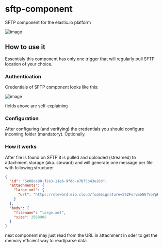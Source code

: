 # sftp-component
SFTP component for the elastic.io platform

![image](https://cloud.githubusercontent.com/assets/56208/22926023/33899f22-f2ab-11e6-9e2b-3736a2e135ac.png)

## How to use it

Essentialy this component has only one trigger that will regularly pull SFTP location of your choice.

### Authentication

Credentials of SFTP component looks like this:

![image](https://cloud.githubusercontent.com/assets/56208/22926055/58c8d924-f2ab-11e6-8c79-434ba8db9a36.png)


fields above are self-explaining

### Configuration

After configuring (and verifying) the credentials you should configure incoming folder (mandatory). Optionally

### How it works

After file is found on SFTP it is pulled and uploaded (streamed) to attachment storage (aka. steward) and will
generate one message per file with following structure:

```json
{
  "id": "5e00ca80-f2a3-11e6-9fdd-e7b75b43e28b",
  "attachments": {
    "large.xml": {
      "url": "https://steward.eio.cloud/foo&Signature=5%2FsrvmbGGfVoYpKeMH3ugaEL"
    }
  },
  "body": {
    "filename": "large.xml",
    "size": 2508908
  }
}
```

next component may just read from the URL in attachment in oder to get the memory efficient way to read/parse data.
